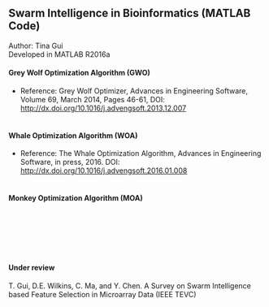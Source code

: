 ## Swarm Intelligence in Bioinformatics (MATLAB Code)
Author: Tina Gui <br>
Developed in MATLAB R2016a <br>

#### Grey Wolf Optimization Algorithm (GWO)
- Reference: Grey Wolf Optimizer, Advances in Engineering Software, Volume 69, March 2014, Pages 46-61, DOI: http://dx.doi.org/10.1016/j.advengsoft.2013.12.007 
<br><br>

#### Whale Optimization Algorithm (WOA)
- Reference: The Whale Optimization Algorithm, Advances in Engineering Software, in press, 2016. DOI: http://dx.doi.org/10.1016/j.advengsoft.2016.01.008 
<br><br>

#### Monkey Optimization Algorithm (MOA)
<br><br>

<br><br>
#### Under review
T. Gui, D.E. Wilkins, C. Ma, and Y. Chen. A Survey on Swarm Intelligence based Feature Selection in Microarray Data (IEEE TEVC)
